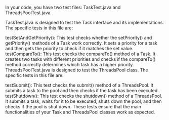 In your code, you have two test files: TaskTest.java and ThreadsPoolTest.java.

TaskTest.java is designed to test the Task interface and its implementations. The specific tests in this file are:

testSetAndGetPriority(): This test checks whether the setPriority() and getPriority() methods of a Task work correctly. It sets a priority for a task and then gets the priority to check if it matches the set value.
testCompareTo(): This test checks the compareTo() method of a Task. It creates two tasks with different priorities and checks if the compareTo() method correctly determines which task has a higher priority.
ThreadsPoolTest.java is designed to test the ThreadsPool class. The specific tests in this file are:

testSubmit(): This test checks the submit() method of a ThreadsPool. It submits a task to the pool and then checks if the task has been executed.
testShutdown(): This test checks the shutdown() method of a ThreadsPool. It submits a task, waits for it to be executed, shuts down the pool, and then checks if the pool is shut down.
These tests ensure that the main functionalities of your Task and ThreadsPool classes work as expected.